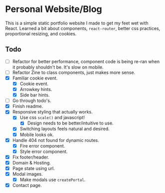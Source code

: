 # Personal Website/Blog

This is a simple static portfolio website I made to get my feet wet with React. Learned a bit about components, `react-router`, better css practices, proportional resizing, and cookies.

## Todo

-   [ ] Refactor for better performance, component code is being re-ran when it probably shouldn't be. It's slow on mobile.
-   [ ] Refactor Zine to class components, just makes more sense.
-   [X] Familiar cookie event.
    -   [x] Cookie event.
    -   [X] Arrowkey hints.
    -   [X] Side bar hints.
-   [ ] Go through todo's.
-   [X] Finish readme.
-   [X] Responsive styling that actually works.
    -   [x] Use css `scale()` and javascript!
        -   [X] Design needs to be better/intuitive to use.
    -   [X] Switching layouts feels natural and desired.
    -   [X] Mobile looks ok.
-   [X] Handle 404 not found for dynamic routes.
    -   [x] Fire error component.
    -   [X] Style error component.
-   [X] Fix footer/header.
-   [x] Domain & Hosting.
-   [x] Page state using url.
-   [X] Modal images.
    -   [X] Make modals use `createPortal`.
-   [x] Contact page.
